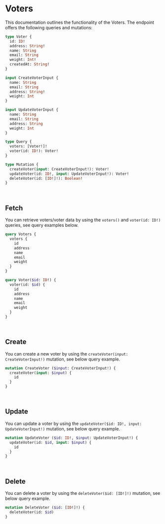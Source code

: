 # Voters

This documentation outlines the functionality of the Voters. The endpoint offers the following queries and mutations:

```graphql
type Voter {
  id: ID!
  address: String!
  name: String
  email: String
  weight: Int!
  createdAt: String!
}

input CreateVoterInput {
  name: String
  email: String
  address: String!
  weight: Int
}

input UpdateVoterInput {
  name: String
  email: String
  address: String
  weight: Int
}

type Query {
  voters: [Voter!]!
  voter(id: ID!): Voter!
}

type Mutation {
  createVoter(input: CreateVoterInput!): Voter!
  updateVoter(id: ID!, input: UpdateVoterInput!): Voter!
  deleteVoter(id: [ID!]!): Boolean!
}
```

<br/>

## Fetch

You can retrieve voters/voter data by using the `voters()` and `voter(id: ID!)` queries, see query examples below.

```graphql
query Voters {
  voters {
    id
    address
    name
    email
    weight
  }
}

query Voter($id: ID!) {
  voter(id: $id) {
    id
    address
    name
    email
    weight
  }
}
```

<br/>

## Create

You can create a new voter by using the `createVoter(input: CreateVoterInput!)` mutation, see below query example.

```graphql
mutation CreateVoter ($input: CreateVoterInput!) {
  createVoter(input: $input) {
    id
  }
}
```

<br/>

## Update

You can update a voter by using the `updateVoter($id: ID!, input: UpdateVoterInput!)` mutation, see below query example.

```graphql
mutation UpdateVoter ($id: ID!, $input: UpdateVoterInput!) {
  updateVoter(id: $id, input: $input) {
    id
  }
}
```

<br/>

## Delete

You can delete a voter by using the `deleteVoter($id: [ID!]!)` mutation, see below query example.

```graphql
mutation DeleteVoter ($id: [ID!]!) {
  deleteVoter(id: $id)
}
```
